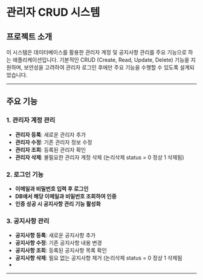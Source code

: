 # **관리자 CRUD 시스템**

##  프로젝트 소개
이 시스템은 데이터베이스를 활용한 관리자 계정 및 공지사항 관리를 주요 기능으로 하는 애플리케이션입니다. 
기본적인 CRUD (Create, Read, Update, Delete) 기능을 지원하며, 
보안성을 고려하여 관리자 로그인 후에만 주요 기능을 수행할 수 있도록 설계되었습니다.

---

## 주요 기능

### **1. 관리자 계정 관리**
-  **관리자 등록**: 새로운 관리자 추가
-  **관리자 수정**: 기존 관리자 정보 수정
-  **관리자 조회**: 등록된 관리자 확인
- **관리자 삭제**: 불필요한 관리자 계정 삭제
 (논리삭제 status = 0 정상 1 삭제됨)

### **2. 로그인 기능**
-  **이메일과 비밀번호 입력 후 로그인**
-  **DB에서 해당 이메일과 비밀번호 조회하여 인증**
- **인증 성공 시 공지사항 관리 기능 활성화**

### **3. 공지사항 관리**
-  **공지사항 등록**: 새로운 공지사항 추가
-  **공지사항 수정**: 기존 공지사항 내용 변경
-  **공지사항 조회**: 등록된 공지사항 목록 확인
- **공지사항 삭제**: 필요 없는 공지사항 제거
 (논리삭제 status = 0 정상 1 삭제됨
- 

---
